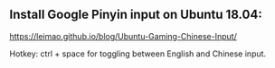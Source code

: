 ## Install Google Pinyin input on Ubuntu 18.04:

https://leimao.github.io/blog/Ubuntu-Gaming-Chinese-Input/

Hotkey: ctrl + space for toggling between English and Chinese input.
